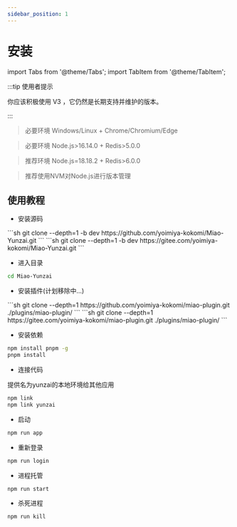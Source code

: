 ```yaml
---
sidebar_position: 1
---
```


# 安装

import Tabs from '@theme/Tabs';
import TabItem from '@theme/TabItem';

:::tip 使用者提示

你应该积极使用 V3 ，它仍然是长期支持并维护的版本。

:::

> 必要环境 Windows/Linux + Chrome/Chromium/Edge

> 必要环境 Node.js>16.14.0 + Redis>5.0.0

> 推荐环境 Node.js=18.18.2 + Redis>6.0.0

> 推荐使用NVM对Node.js进行版本管理

## 使用教程

- 安装源码

<Tabs>
  <TabItem value="apple" label="Github" default>
```sh
git clone --depth=1 -b dev https://github.com/yoimiya-kokomi/Miao-Yunzai.git
```
  </TabItem>
  <TabItem value="orange" label="Gitee">
```sh
git clone --depth=1 -b dev https://gitee.com/yoimiya-kokomi/Miao-Yunzai.git
```
  </TabItem>
</Tabs>


- 进入目录

```sh
cd Miao-Yunzai
```

- 安装插件(计划移除中...)

<Tabs>
  <TabItem value="apple" label="Github" default>
```sh
git clone --depth=1 https://github.com/yoimiya-kokomi/miao-plugin.git ./plugins/miao-plugin/
```
  </TabItem>
  <TabItem value="orange" label="Gitee">
```sh
git clone --depth=1 https://gitee.com/yoimiya-kokomi/miao-plugin.git ./plugins/miao-plugin/
```
  </TabItem>
</Tabs>


- 安装依赖

```sh
npm install pnpm -g
pnpm install
```

- 连接代码

提供名为yunzai的本地环境给其他应用

```sh
npm link
npm link yunzai
```

- 启动

```sh
npm run app
```

- 重新登录

```sh
npm run login
```

- 进程托管

```sh
npm run start
```

- 杀死进程

```sh
npm run kill
```
